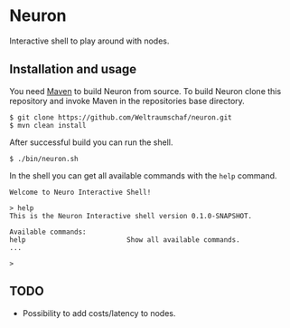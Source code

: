 # Neuron

Interactive shell to play around with nodes.

## Installation and usage

You need [Maven][1] to build Neuron from source. To build Neuron clone this
repository and invoke Maven in the repositories base directory.

    $ git clone https://github.com/Weltraumschaf/neuron.git
    $ mvn clean install

After successful build you can run the shell.

    $ ./bin/neuron.sh

In the shell you can get all available commands with the `help` command.

    Welcome to Neuro Interactive Shell!

    > help
    This is the Neuron Interactive shell version 0.1.0-SNAPSHOT.

    Available commands:
    help                         Show all available commands.
    ...

    >

## TODO

- Possibility to add costs/latency to nodes.

[1]: http://maven.apache.org/
